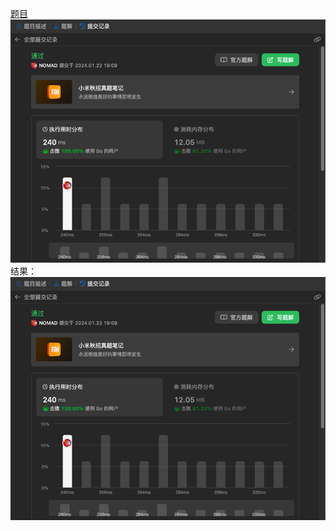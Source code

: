 [题目](https://leetcode.cn/problems/reverse-nodes-in-even-length-groups/description/)
![pic](result.png)
结果：
![pic](result.png)